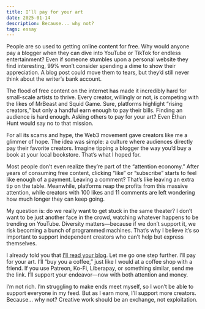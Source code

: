 ```yaml
---
title: I’ll pay for your art
date: 2025-01-14
description: Because... why not?
tags: essay
---
```


People are so used to getting online content for free. Why would anyone pay a blogger when they can dive into YouTube or TikTok for endless entertainment? Even if someone stumbles upon a personal website they find interesting, 99% won’t consider spending a dime to show their appreciation. A blog post could move them to tears, but they’d still never think about the writer’s bank account.

The flood of free content on the internet has made it incredibly hard for small-scale artists to thrive. Every creator, willingly or not, is competing with the likes of MrBeast and Squid Game. Sure, platforms highlight “rising creators,” but only a handful earn enough to pay their bills. Finding an audience is hard enough. Asking others to pay for your art? Even Ethan Hunt would say no to that mission.

For all its scams and hype, the Web3 movement gave creators like me a glimmer of hope. The idea was simple: a culture where audiences directly pay their favorite creators. Imagine tipping a blogger the way you’d buy a book at your local bookstore. That’s what I hoped for.

Most people don’t even realize they’re part of the “attention economy.” After years of consuming free content, clicking “like” or “subscribe” starts to feel like enough of a payment. Leaving a comment? That’s like leaving an extra tip on the table. Meanwhile, platforms reap the profits from this massive attention, while creators with 100 likes and 11 comments are left wondering how much longer they can keep going.

My question is: do we really want to get stuck in the same theater? I don’t want to be just another face in the crowd, watching whatever happens to be trending on YouTube. Diversity matters—because if we don’t support it, we risk becoming a bunch of programmed machines. That’s why I believe it’s so important to support independent creators who can’t help but express themselves.

I already told you that [I’ll read your blog][1]. Let me go one step further. I’ll pay for your art. I’ll “buy you a coffee,” just like I would at a coffee shop with a friend. If you use Patreon, Ko-Fi, Liberapay, or something similar, send me the link. I’ll support your endeavor—now with both attention and money.

I’m not rich. I’m struggling to make ends meet myself, so I won’t be able to support everyone in my feed. But as I earn more, I’ll support more creators. Because... why not? Creative work should be an exchange, not exploitation.

[1]:	https://kangminsuk.com/blog/ill-read-it-first/